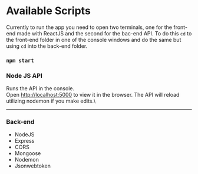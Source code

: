 # Available Scripts

Currently to run the app you need to open two terminals, one for the front-end made with ReactJS and the second for the bac-end API. To do this `cd` to the front-end folder in one of the console windows and do the same but using `cd` into the back-end folder. 

### `npm start`

### Node JS API
Runs the API in the console.\
Open [http://localhost:5000](http://localhost:5000) to view it in the browser.
The API will reload utilizing nodemon if you make edits.\

---
### Back-end
- NodeJS
- Express
- CORS
- Mongoose
- Nodemon
- Jsonwebtoken
